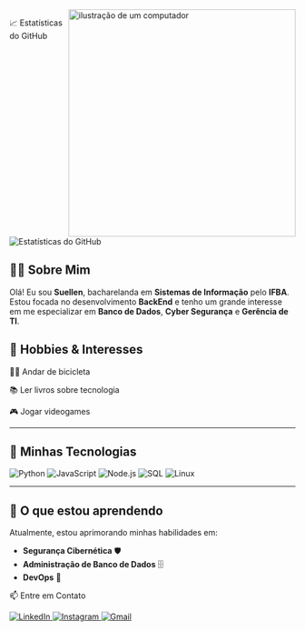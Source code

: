 <img src="https://raw.githubusercontent.com/MicaelliMedeiros/micaellimedeiros/master/image/computer-illustration.png" alt="ilustração de um computador" min-width="400px" max-width="400px" width="400px" align="right">

📈 Estatísticas do GitHub
<p align="left"> <img src="https://github-readme-stats.vercel.app/api?username=suellenaraujo&show_icons=true&theme=radical" alt="Estatísticas do GitHub" /> </p>

<h2 align="left">👩‍💻 Sobre Mim</h2>
<p align="left">Olá! Eu sou <strong>Suellen</strong>, bacharelanda em <strong>Sistemas de Informação</strong> pelo <strong>IFBA</strong>. Estou focada no desenvolvimento <strong>BackEnd</strong> e tenho um grande interesse em me especializar em <strong>Banco de Dados</strong>, <strong>Cyber Segurança</strong> e <strong>Gerência de TI</strong>.</p>

<h2 align="left">🌟 Hobbies & Interesses </h2>
<p align="left">🚴‍♀️ Andar de bicicleta </p>
<p align="left"> 📚 Ler livros sobre tecnologia </p>
<p align="left"> 🎮 Jogar videogames </p>

---

<h2 align="left">🚀 Minhas Tecnologias</h2>
<p align="left">
  <img src="https://img.shields.io/badge/-Python-3776AB?style=flat-square&logo=python&logoColor=white" alt="Python"/>
  <img src="https://img.shields.io/badge/-JavaScript-F7DF1E?style=flat-square&logo=javascript&logoColor=black" alt="JavaScript"/>
  <img src="https://img.shields.io/badge/-Node.js-339933?style=flat-square&logo=node.js&logoColor=white" alt="Node.js"/>
  <img src="https://img.shields.io/badge/-SQL-4479A1?style=flat-square&logo=MySQL&logoColor=white" alt="SQL"/>
  <img src="https://img.shields.io/badge/-Linux-FCC624?style=flat-square&logo=linux&logoColor=black" alt="Linux"/>
</p>

---

<h2 align="left">🌱 O que estou aprendendo</h2>
<p align="left">
  Atualmente, estou aprimorando minhas habilidades em:
  <ul>
    <li><strong>Segurança Cibernética</strong> 🛡️</li>
    <li><strong>Administração de Banco de Dados</strong> 🗄️</li>
    <li><strong>DevOps</strong> 🚀</li>
  </ul>
</p>

📫 Entre em Contato
<p align="left"> <a href="https://www.linkedin.com/in/suellen-ara%C3%BAjo/" title="LinkedIn"> <img src="https://img.shields.io/badge/-Linkedin-0e76a8?style=flat-square&logo=Linkedin&logoColor=white" alt="LinkedIn"/> </a> <a href="https://www.instagram.com/iamsuaraujo/" title="Instagram"> <img src="https://img.shields.io/badge/-Instagram-DF0174?style=flat-square&labelColor=DF0174&logo=instagram&logoColor=white" alt="Instagram"/> </a> <a href="mailto:suellenaraujocosta@gmail.com" title="Gmail"> <img src="https://img.shields.io/badge/-Gmail-FF0000?style=flat-square&labelColor=FF0000&logo=gmail&logoColor=white" alt="Gmail"/> </a> </p>
